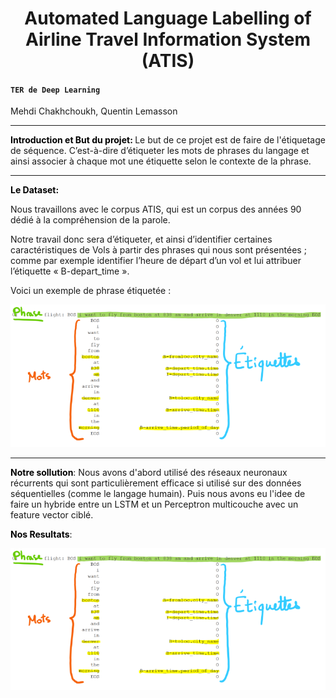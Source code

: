 
<h1 style="text-align: center;">Automated Language Labelling of Airline Travel Information System (ATIS) </h1>
<h4><code>TER de Deep Learning </code></h4>
<p><strong style="color: #000;"></strong></p>
Mehdi Chakhchoukh, Quentin Lemasson
<hr>

<p>
  <strong style="color: #000;"> Introduction et But du projet: </strong>
Le but de ce projet est de faire de l'étiquetage de séquence. C’est-à-dire d’étiqueter les mots de phrases du langage et ainsi associer à chaque mot une étiquette selon le contexte de la phrase. 

</p>


<hr>

<p>
  <strong style="color: #000;">Le Dataset: </strong>

Nous travaillons avec le corpus ATIS, qui est un corpus des années 90 dédié à la compréhension de la parole.

Notre travail donc sera d’étiqueter, et ainsi d’identifier certaines caractéristiques de Vols à partir des phrases qui nous sont présentées ; comme par exemple identifier l’heure de départ d’un vol et lui attribuer l’étiquette « B-depart_time ».

Voici un exemple de phrase étiquetée :
</p>

![ImageEx](img/1.PNG?raw=true "")
<hr>

<p>
  <strong style="color: #000;">Notre sollution</strong>: Nous avons d'abord utilisé des réseaux neuronaux récurrents qui sont particulièrement efficace si utilisé sur des données séquentielles (comme le langage humain). Puis nous avons eu l'idee de faire un hybride entre un LSTM et un Perceptron multicouche avec un feature  vector ciblé.
</p>

 <p>
  <strong style="color: #000;">Nos Resultats</strong>:
  
![ImageEx](img/1.PNG?raw=true "")
</p>
